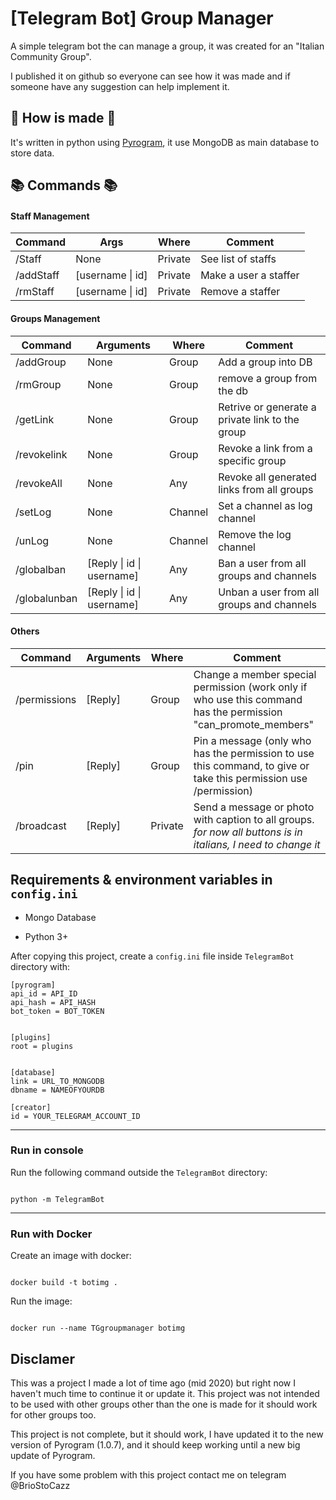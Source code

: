 
  

# [Telegram Bot] Group Manager

  

A simple telegram bot the can manage a group, it was created for an "Italian Community Group".

  

I published it on github so everyone can see how it was made and if someone have any suggestion can help implement it.

  

  

## :star2: How is made :star2:

  

It's written in python using [Pyrogram](https://github.com/pyrogram/pyrogram), it use MongoDB as main database to store data.

  

  

## :books: Commands :books:

#### Staff Management

Command | Args | Where | Comment 
------- | ----------| ------- | --------
/Staff  | None		| Private | See list of staffs
/addStaff | [username \| id]| Private | Make a user a staffer
/rmStaff | [username \| id]| Private | Remove a staffer
  
  
#### Groups Management

Command | Arguments | Where | Comment 
------- | ----------| ------- | --------
/addGroup | None | Group | Add a group into DB
/rmGroup | None | Group | remove a group from the db
/getLink | None | Group | Retrive or generate a private link to the group
/revokelink | None | Group | Revoke a link from a specific group
/revokeAll | None | Any | Revoke all generated links from all groups
/setLog | None | Channel | Set a channel as log channel
/unLog | None | Channel | Remove the log channel
/globalban | [Reply \| id \| username]| Any | Ban a user from all groups and channels
/globalunban | [Reply \| id \| username]| Any | Unban a user from all groups and channels

#### Others

Command | Arguments | Where | Comment 
------- | ----------| ------- | --------
/permissions | [Reply] | Group | Change a member special permission (work only if who use this command has the permission "can_promote_members"
/pin | [Reply] | Group | Pin a message (only who has the permission to use this command, to give or take this permission use /permission)
/broadcast | [Reply] | Private | Send a message or photo with caption to all groups. *for now all buttons is in italians, I need to change it*

## Requirements & environment variables in `config.ini`

  

* Mongo Database

* Python 3+

  

After copying this project, create a `config.ini` file inside `TelegramBot` directory with:

```
[pyrogram]
api_id = API_ID
api_hash = API_HASH
bot_token = BOT_TOKEN


[plugins]
root = plugins


[database]
link = URL_TO_MONGODB
dbname = NAMEOFYOURDB

[creator]
id = YOUR_TELEGRAM_ACCOUNT_ID

```


-----

### Run in console

Run the following command outside the `TelegramBot` directory:

```

python -m TelegramBot

```

----

### Run with Docker

Create an image with docker:

```

docker build -t botimg .

```

Run the image:

```

docker run --name TGgroupmanager botimg

```

  
  

## Disclamer

This was a project I made a lot of time ago (mid 2020) but right now I haven't much time to continue it or update it. This project was not intended to be used with other groups other than the one is made for it should work for other groups too.

This project is not complete, but it should work, I have updated it to the new version of Pyrogram (1.0.7), and it should keep working until a new big update of Pyrogram.

  

If you have some problem with this project contact me on telegram @BrioStoCazz